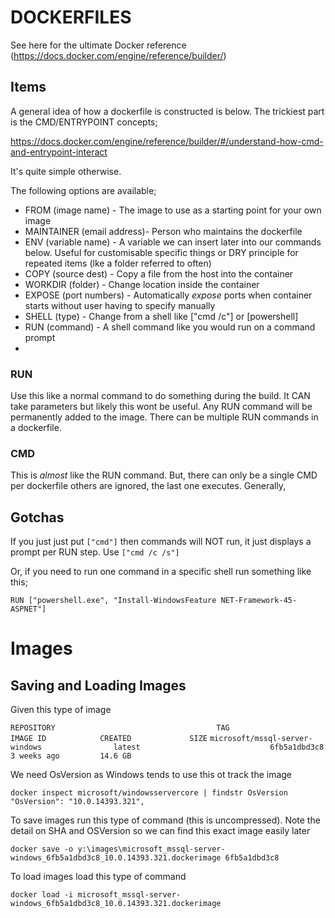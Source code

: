 # DOCKERFILES

See here for the ultimate Docker reference (https://docs.docker.com/engine/reference/builder/)

## Items
A general idea of how a dockerfile is constructed is below. The trickiest part is the CMD/ENTRYPOINT concepts;

https://docs.docker.com/engine/reference/builder/#/understand-how-cmd-and-entrypoint-interact

It's quite simple otherwise.

The following options are available;
* FROM  (image name) - The image to use as a starting point for your own image
* MAINTAINER (email address)- Person who maintains the dockerfile
* ENV (variable name) - A variable we can insert later into our commands below. Useful for customisable specific things or DRY principle for repeated items (lke a folder referred to often)
* COPY (source dest) - Copy a file from the host into the container
* WORKDIR (folder) - Change location inside the container
* EXPOSE (port numbers) - Automatically *expose* ports when container starts without user having to specify manually
* SHELL (type) - Change from a shell like ["cmd /c"] or [powershell]
* RUN (command) - A shell command like you would run on a command prompt
* 



### RUN
Use this like a normal command to do something during the build. It CAN take parameters but likely this wont be useful.
Any RUN command will be permanently added to the image. There can be multiple RUN commands in a dockerfile.

### CMD
This is *almost* like the RUN command. But, there can only be a single CMD per dockerfile others are ignored, the last one executes.
Generally, 

## Gotchas
If you just just put `["cmd"]` then commands will NOT run, it just displays a prompt per RUN step. Use `["cmd /c /s"]`

Or, if you need to run one command in a specific shell run something like this;

`RUN ["powershell.exe", "Install-WindowsFeature NET-Framework-45-ASPNET"]`

# Images

## Saving and Loading Images
Given this type of image

`REPOSITORY                                    TAG                                IMAGE ID            CREATED             SIZE`
`microsoft/mssql-server-windows                latest                             6fb5a1dbd3c8        3 weeks ago         14.6 GB`

We need OsVersion as Windows tends to use this ot track the image

`docker inspect microsoft/windowsservercore | findstr OsVersion`
`"OsVersion": "10.0.14393.321",`

To save images run this type of command (this is uncompressed). Note the detail on SHA and OSVersion so we can find this exact image easily later

`docker save -o y:\images\microsoft_mssql-server-windows_6fb5a1dbd3c8_10.0.14393.321.dockerimage 6fb5a1dbd3c8`

To load images load this type of command

`docker load -i microsoft_mssql-server-windows_6fb5a1dbd3c8_10.0.14393.321.dockerimage`

